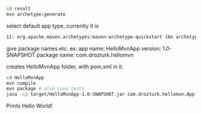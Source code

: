 
```bash
cd result
mvn archetype:generate
```
select default app type, currently it is
```bash
11: org.apache.maven.archetypes:maven-archetype-quickstart (An archetype which contains a sample Maven project.)
```
give package names etc.
ex:
   app name: HelloMvnApp
   version: 1.0-SNAPSHOT
   package name: com.drozturk.hellomvn

creates HelloMvnApp folder, with pom.xml in it.

```bash
cd HelloMvnApp
mvn compile
mvn package # also runs tests
java -cp target/HelloMvnApp-1.0-SNAPSHOT.jar com.drozturk.hellomvn.App
```
Prints 
Hello World! 